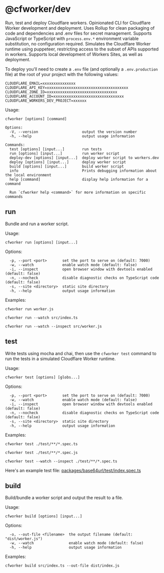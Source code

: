 # @cfworker/dev

Run, test and deploy Cloudflare workers.
Opinionated CLI for Cloudflare Worker development and deployment.
Uses Rollup for clean packaging of code and dependencies and .env files for secret management.
Supports JavaScript or TypeScript with `process.env.*` environment variable substitution, no configuration required.
Simulates the Cloudflare Worker runtime using puppeteer, restricting access to the subset of APIs supported in workers.
Supports local development of Workers Sites, as well as deployment.

To deploy you'll need to create a `.env` file (and optionally a `.env.production` file) at the root of your project with the following values:

```
CLOUDFLARE_EMAIL=xxxxxxxxxxxxxxx
CLOUDFLARE_API_KEY=xxxxxxxxxxxxxxxxxxxxxxxxxxxxxxxxxxxxx
CLOUDFLARE_ZONE_ID=xxxxxxxxxxxxxxxxxxxxxxxxxxxxxxxx
CLOUDFLARE_ACCOUNT_ID=xxxxxxxxxxxxxxxxxxxxxxxxxxxxxxxx
CLOUDFLARE_WORKERS_DEV_PROJECT=xxxxxx
```

Usage:

```
cfworker [options] [command]

Options:
  -V, --version                    output the version number
  -h, --help                       output usage information

Commands:
  test [options] [input...]        run tests
  run [options] [input...]         run worker script
  deploy-dev [options] [input...]  deploy worker script to workers.dev
  deploy [options] [input...]      deploy worker script
  build [options] [input...]       build worker script
  info                             Prints debugging information about the local environment
  help [command]                   display help information for a command

  Run `cfworker help <command>` for more information on specific commands
```

## run

Bundle and run a worker script.

Usage:

```
cfworker run [options] [input...]
```

Options:

```
  -p, --port <port>       set the port to serve on (default: 7000)
  -w, --watch             enable watch mode (default: false)
  -i, --inspect           open browser window with devtools enabled (default: false)
  -n, --nocheck           disable diagnostic checks on TypeScript code (default: false)
  -s, --site <directory>  static site directory
  -h, --help              output usage information
```

Examples:

```
cfworker run worker.js

cfworker run --watch src/index.ts

cfworker run --watch --inspect src/worker.js
```

## test

Write tests using mocha and chai, then use the `cfworker test` command to run the tests in a simulated Cloudflare Worker runtime.

Usage:

```
cfworker test [options] [globs...]
```

Options:

```
  -p, --port <port>       set the port to serve on (default: 7000)
  -w, --watch             enable watch mode (default: false)
  -i, --inspect           open browser window with devtools enabled (default: false)
  -n, --nocheck           disable diagnostic checks on TypeScript code (default: false)
  -s, --site <directory>  static site directory
  -h, --help              output usage information
```

Examples:

```
cfworker test ./test/**/*.spec.ts

cfworker test ./test/**/*.spec.js

cfworker test --watch --inspect ./test/**/*.spec.ts
```

Here's an example test file: [packages/base64url/test/index.spec.ts](/packages/base64url/test/index.spec.ts)

## build

Build/bundle a worker script and output the result to a file.

Usage:

```
cfworker build [options] [input...]
```

Options:

```
  -o, --out-file <filename>  the output filename (default: "dist/worker.js")
  -w, --watch                enable watch mode (default: false)
  -h, --help                 output usage information
```

Examples:

```
cfworker build src/index.ts --out-file dist/index.js
```
